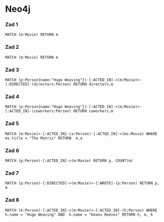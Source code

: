# Neo4j

### Zad 1
```
MATCH (m:Movie) RETURN m
```

### Zad 2
```
MATCH (m:Movie) RETURN m
```

### Zad 3
```
MATCH (p:Person{name:"Hugo Weaving"})-[:ACTED_IN]->(m:Movie)<-[:DIRECTED]-(directors:Person) RETURN directors,m
```

### Zad 4
```
MATCH (p:Person{name:"Hugo Weaving"})-[:ACTED_IN]->(m:Movie)<-[:ACTED_IN]-(coworkers:Person) RETURN coworkers,m
```

### Zad 5
```
MATCH (m:Movie)<-[:ACTED_IN]-(a:Person)-[:ACTED_IN]->(ms:Movie) WHERE ms.title = "The Matrix" RETURN  m,a
```

### Zad 6
```
MATCH (p:Person)-[:ACTED_IN]->(m:Movie) RETURN p, COUNT(m)
```

### Zad 7
```
MATCH (p:Person)-[:DIRECTED]->(m:Movie)<-[:WROTE]-(p:Person) RETURN p, m
```

### Zad 8
```
MATCH (k:Person)-[:ACTED_IN]->(m:Movie)<-[:ACTED_IN]-(h:Person) WHERE h.name = "Hugo Weaving" AND  k.name = "Keanu Reeves" RETURN h, m, k
```


